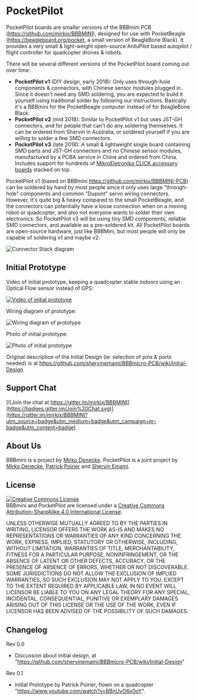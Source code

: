# PocketPilot
PocketPilot boards are smaller versions of the BBBmini PCB (https://github.com/mirkix/BBBMINI), designed for use with PocketBeagle (https://beagleboard.org/pocket, a small version of BeagleBone Black). It provides a very small & light-weight open-source ArduPilot based autopilot / flight controller for quadcopter drones & robots.

There will be several different versions of the PocketPilot board coming out over time:

* **PocketPilot v1** (DIY design, early 2018): Only uses through-hole components & connectors, with Chinese sensor modules plugged in. Since it doesn't need any SMD soldering, you are expected to build it yourself using traditional solder by following our instructions. Basically it's a BBBmini for the PocketBeagle computer instead of for BeagleBone Black.
* **PocketPilot v2** (mid 2018): Similar to PocketPilot v1 but uses JST-GH connectors, and for people that can't do any soldering themselves. It can be ordered from Shervin in Australia, or soldered yourself if you are willing to solder a few SMD connectors.
* **PocketPilot v3** (late 2018): A small & lightweight single board containing SMD parts and JST-GH connectors and no Chinese sensor modules, manufactured by a PCBA service in China and ordered from China. Includes support for hundreds of <a href="https://www.mikroe.com/click">MikroEletronika CLICK accessory boards</a> stacked on top.

PocketPilot v1 (based on BBBmini https://github.com/mirkix/BBBMINI-PCB) can be soldered by hand by most people since it only uses large "through-hole" components and common "Dupont" servo wiring connectors. However, it's quite big & heavy compared to the small PocketBeagle, and the connectors can potentially have a loose connection when on a moving robot or quadcopter, and also not everyone wants to solder their own electronics. So PocketPilot v3 will be using tiny SMD components, reliable SMD connectors, and available as a pre-soldered kit. All PocketPilot boards are open-source hardware, just like BBBMini, but most people will only be capable of soldering v1 and maybe v2.

![Connector Stack diagram](https://raw.githubusercontent.com/PocketPilot/PocketPilot/master/doc/Initial%20Prototype/Connector%20Stack.png "Connector Stack diagram")


## Initial Prototype

Video of initial prototype, keeping a quadcopter stable indoors using an Optical Flow sensor instead of GPS:

[![Video of initial prototype](https://img.youtube.com/vi/BBnUvO6x0oY/0.jpg "Video of initial prototype")](https://youtu.be/BBnUvO6x0oY)

Wiring diagram of prototype:

![Wiring diagram of prototype](https://raw.githubusercontent.com/PocketPilot/PocketPilot/master/doc/Initial%20Prototype/Pocket%20Wiring.jpg "Wiring diagram of prototype")

Photo of initial prototype:

![Photo of initial prototype](https://raw.githubusercontent.com/PocketPilot/PocketPilot/master/doc/Initial%20Prototype/Pocket%20Prototype.jpg "Photo of initial prototype")

Original description of the Initial Design (ie: selection of pins & ports needed) is at 
https://github.com/shervinemami/BBBmicro-PCB/wiki/Initial-Design


## Support Chat

[![Join the chat at https://gitter.im/mirkix/BBBMINI](https://badges.gitter.im/Join%20Chat.svg)](https://gitter.im/mirkix/BBBMINI?utm_source=badge&utm_medium=badge&utm_campaign=pr-badge&utm_content=badge)


## About Us
BBBmini is a project by <a xmlns:cc="http://creativecommons.org/ns#" href="https://github.com/mirkix" property="cc:attributionName" rel="cc:attributionURL">Mirko Denecke</a>.
PocketPilot is a joint project by <a href="https://github.com/mirkix">Mirko Denecke</a>, <a href="https://github.com/patrickpoirier51">Patrick Poirier</a> and <a href="https://github.com/shervinemami">Shervin Emami</a>.


## License

<a rel="license" href="http://creativecommons.org/licenses/by-sa/4.0/"><img alt="Creative Commons License" style="border-width:0" src="https://i.creativecommons.org/l/by-sa/4.0/88x31.png" /></a><br /><span xmlns:dct="http://purl.org/dc/terms/" property="dct:title">BBBmini and PocketPilot</span> are licensed under a <a rel="license" href="http://creativecommons.org/licenses/by-sa/4.0/">Creative Commons Attribution-ShareAlike 4.0 International License</a>.

UNLESS OTHERWISE MUTUALLY AGREED TO BY THE PARTIES IN WRITING, LICENSOR OFFERS THE WORK AS-IS AND MAKES NO REPRESENTATIONS OR WARRANTIES OF ANY KIND CONCERNING THE WORK, EXPRESS, IMPLIED, STATUTORY OR OTHERWISE, INCLUDING, WITHOUT LIMITATION, WARRANTIES OF TITLE, MERCHANTABILITY, FITNESS FOR A PARTICULAR PURPOSE, NONINFRINGEMENT, OR THE ABSENCE OF LATENT OR OTHER DEFECTS, ACCURACY, OR THE PRESENCE OF ABSENCE OF ERRORS, WHETHER OR NOT DISCOVERABLE. SOME JURISDICTIONS DO NOT ALLOW THE EXCLUSION OF IMPLIED WARRANTIES, SO SUCH EXCLUSION MAY NOT APPLY TO YOU. EXCEPT TO THE EXTENT REQUIRED BY APPLICABLE LAW, IN NO EVENT WILL LICENSOR BE LIABLE TO YOU ON ANY LEGAL THEORY FOR ANY SPECIAL, INCIDENTAL, CONSEQUENTIAL, PUNITIVE OR EXEMPLARY DAMAGES ARISING OUT OF THIS LICENSE OR THE USE OF THE WORK, EVEN IF LICENSOR HAS BEEN ADVISED OF THE POSSIBILITY OF SUCH DAMAGES.


## Changelog

Rev 0.0
* Discussion about initial design, at "https://github.com/shervinemami/BBBmicro-PCB/wiki/Initial-Design"

Rev 0.1
* Initial Prototype by Patrick Poirier, flown on a quadcopter "https://www.youtube.com/watch?v=BBnUvO6x0oY".
